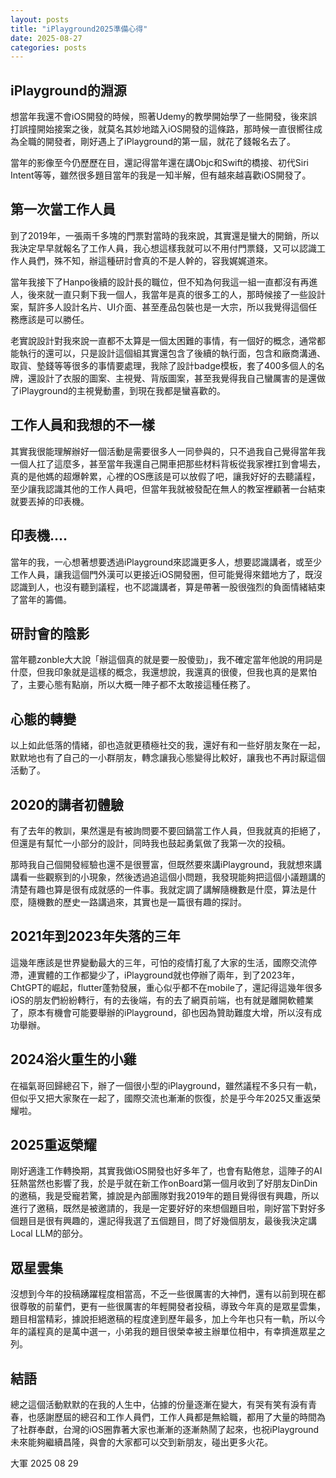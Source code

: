 ```yaml
---
layout: posts
title: "iPlayground2025準備心得"
date: 2025-08-27
categories: posts
---
```



## iPlayground的淵源

想當年我還不會iOS開發的時候，照著Udemy的教學開始學了一些開發，後來誤打誤撞開始接案之後，就莫名其妙地踏入iOS開發的這條路，那時候一直很嚮往成為全職的開發者，剛好遇上了iPlayground的第一屆，就花了錢報名去了。

當年的影像至今仍歷歷在目，還記得當年還在講Objc和Swift的橋接、初代Siri Intent等等，雖然很多題目當年的我是一知半解，但有越來越喜歡iOS開發了。

## 第一次當工作人員

到了2019年，一張兩千多塊的門票對當時的我來說，其實還是蠻大的開銷，所以我決定早早就報名了工作人員，我心想這樣我就可以不用付門票錢，又可以認識工作人員們，殊不知，辦這種研討會真的不是人幹的，容我娓娓道來。

當年我接下了Hanpo後續的設計長的職位，但不知為何我這一組一直都沒有再進人，後來就一直只剩下我一個人，我當年是真的很多工的人，那時候接了一些設計案，幫許多人設計名片、UI介面、甚至產品包裝也是一大宗，所以我覺得這個任務應該是可以勝任。

老實說設計對我來說一直都不太算是一個太困難的事情，有一個好的概念，通常都能執行的還可以，只是設計這個組其實還包含了後續的執行面，包含和廠商溝通、取貨、墊錢等等很多的事情要處理，我除了設計badge模板，套了400多個人的名牌，還設計了衣服的圖案、主視覺、背版圖案，甚至我覺得我自己蠻厲害的是還做了iPlayground的主視覺動畫，到現在我都是蠻喜歡的。

## 工作人員和我想的不一樣

其實我很能理解辦好一個活動是需要很多人一同參與的，只不過我自己覺得當年我一個人扛了這麼多，甚至當年我還自己開車把那些材料背板從我家裡扛到會場去，真的是他媽的超爆幹累，心裡的OS應該是可以放假了吧，讓我好好的去聽議程，至少讓我認識其他的工作人員吧，但當年我就被發配在無人的教室裡顧著一台結束就要丟掉的印表機。

## 印表機....

當年的我，一心想著想要透過iPlayground來認識更多人，想要認識講者，或至少工作人員，讓我這個門外漢可以更接近iOS開發圈，但可能覺得來錯地方了，既沒認識到人，也沒有聽到議程，也不認識講者，算是帶著一股很強烈的負面情緒結束了當年的籌備。

## 研討會的陰影

當年聽zonble大大說「辦這個真的就是要一股傻勁」，我不確定當年他說的用詞是什麼，但我印象就是這樣的概念，我還想說，我還真的很傻，但我也真的是累怕了，主要心態有點崩，所以大概一陣子都不太敢接這種任務了。

## 心態的轉變

以上如此低落的情緒，卻也造就更積極社交的我，還好有和一些好朋友聚在一起，默默地也有了自己的一小群朋友，轉念讓我心態變得比較好，讓我也不再討厭這個活動了。

## 2020的講者初體驗

有了去年的教訓，果然還是有被詢問要不要回鍋當工作人員，但我就真的拒絕了，但還是有幫忙一小部分的設計，同時我也鼓起勇氣做了我第一次的投稿。

那時我自己個開發經驗也還不是很豐富，但既然要來講iPlayground，我就想來講講看一些觀察到的小現象，然後透過追這個小問題，我發現能夠把這個小議題講的清楚有趣也算是很有成就感的一件事。我就定調了講解隨機數是什麼，算法是什麼，隨機數的歷史一路講過來，其實也是一篇很有趣的探討。

## 2021年到2023年失落的三年

這幾年應該是世界變動最大的三年，可怕的疫情打亂了大家的生活，國際交流停滯，連實體的工作都變少了，iPlayground就也停辦了兩年，到了2023年，ChtGPT的崛起，flutter蓬勃發展，重心似乎都不在mobile了，還記得這幾年很多iOS的朋友們紛紛轉行，有的去後端，有的去了網頁前端，也有就是離開軟體業了，原本有機會可能要舉辦的iPlayground，卻也因為贊助難度大增，所以沒有成功舉辦。

## 2024浴火重生的小雞

在福氣哥回歸總召下，辦了一個很小型的iPlayground，雖然議程不多只有一軌，但似乎又把大家聚在一起了，國際交流也漸漸的恢復，於是乎今年2025又重返榮耀啦。

## 2025重返榮耀

剛好適逢工作轉換期，其實我做iOS開發也好多年了，也會有點倦怠，這陣子的AI狂熱當然也影響了我，於是乎就在新工作onBoard第一個月收到了好朋友DinDin的邀稿，我是受寵若驚，據說是內部團隊對我2019年的題目覺得很有興趣，所以進行了邀稿，既然是被邀請的，我是一定要好好的來想個題目啦，剛好當下對好多個題目是很有興趣的，還記得我選了五個題目，問了好幾個朋友，最後我決定講Local LLM的部分。

## 眾星雲集

沒想到今年的投稿踴躍程度相當高，不乏一些很厲害的大神們，還有以前到現在都很尊敬的前輩們，更有一些很厲害的年輕開發者投稿，導致今年真的是眾星雲集，題目相當精彩，據說拒絕邀稿的程度達到歷年最多，加上今年也只有一軌，所以今年的議程真的是萬中選一，小弟我的題目很榮幸被主辦單位相中，有幸擠進眾星之列。

## 結語

總之這個活動默默的在我的人生中，佔據的份量逐漸在變大，有哭有笑有淚有青春，也感謝歷屆的總召和工作人員們，工作人員都是無給職，都用了大量的時間為了社群奉獻，台灣的iOS圈靠著大家也漸漸的逐漸熱鬧了起來，也祝iPlayground未來能夠繼續昌隆，與會的大家都可以交到新朋友，碰出更多火花。

大軍 2025 08 29